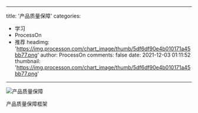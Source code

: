 
---
title: '产品质量保障'
categories: 
 - 学习
 - ProcessOn
 - 推荐
headimg: 'https://img.processon.com/chart_image/thumb/5df6df90e4b010171a45bb77.png'
author: ProcessOn
comments: false
date: 2021-12-03 01:11:52
thumbnail: 'https://img.processon.com/chart_image/thumb/5df6df90e4b010171a45bb77.png'
---

<div>   
<img class="thumb" alt="产品质量保障" src="https://img.processon.com/chart_image/thumb/5df6df90e4b010171a45bb77.png" referrerpolicy="no-referrer">
<p>产品质量保障框架</p>  
</div>
            